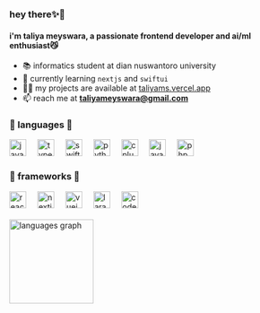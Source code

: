 <div align="left">

<h3 align="left">hey there✨💫</h3>
<h4 align="left">i'm taliya meyswara, a passionate frontend developer and ai/ml enthusiast😼</h4>

- 📚 informatics student at dian nuswantoro university
- 🌈 currently learning `nextjs` and `swiftui`
- 👩‍💻 my projects are available at [taliyams.vercel.app](https://taliyams.vercel.app/)
- 📫 reach me at **taliyameyswara@gmail.com**
  
<h3 align="left">📝 languages 📝 </h3>
  <div align="left">
    <img src="https://cdn.jsdelivr.net/gh/devicons/devicon/icons/javascript/javascript-original.svg" height="30" alt="javascript logo" />
    <img width="12" />
    <img src="https://cdn.jsdelivr.net/gh/devicons/devicon/icons/typescript/typescript-original.svg" height="30" alt="typescript logo" />
    <img width="12" />
    <img src="https://cdn.jsdelivr.net/gh/devicons/devicon/icons/swift/swift-original.svg" height="30" alt="swift logo" />
    <img width="12" />
    <img src="https://cdn.jsdelivr.net/gh/devicons/devicon/icons/python/python-original.svg" height="30" alt="python logo" />
    <img width="12" />
    <img src="https://cdn.jsdelivr.net/gh/devicons/devicon/icons/cplusplus/cplusplus-original.svg" height="30" alt="cplusplus logo" />
    <img width="12" />
    <img src="https://cdn.jsdelivr.net/gh/devicons/devicon/icons/java/java-original.svg" height="30" alt="java logo" />
    <img width="12" />
    <img src="https://cdn.jsdelivr.net/gh/devicons/devicon/icons/php/php-original.svg" height="30" alt="php logo" />
  </div>


<h3 align="left">🌸 frameworks 🌸</h3>
  
  <div align="left">
    <img src="https://cdn.jsdelivr.net/gh/devicons/devicon/icons/react/react-original.svg" height="30" alt="react logo" />
    <img width="12" />
    <img src="https://cdn.jsdelivr.net/gh/devicons/devicon/icons/nextjs/nextjs-original.svg" height="30" alt="nextjs logo" />
    <img width="12" />
    <img src="https://cdn.jsdelivr.net/gh/devicons/devicon/icons/vuejs/vuejs-original.svg" height="30" alt="vuejs logo" />
    <img width="12" />
<!--     <img src="https://cdn.jsdelivr.net/gh/devicons/devicon/icons/svelte/svelte-original.svg" height="30" alt="svelte logo" />
    <img width="12" />  -->
    <img src="https://cdn.jsdelivr.net/gh/devicons/devicon/icons/laravel/laravel-original.svg" height="30" alt="laravel logo" />
    <img width="12" />
    <img src="https://cdn.jsdelivr.net/gh/devicons/devicon/icons/codeigniter/codeigniter-plain.svg" height="30" alt="codeigniter logo" />
  </div>
  
</div>

<br clear="both">

<div align="left">
  <img src="https://github-readme-stats.vercel.app/api/top-langs?username=taliyameyswara&locale=en&hide_title=false&layout=compact&card_width=320&langs_count=8&theme=ayu-mirage&hide_border=true&order=2" height="150" alt="languages graph"  />
<!--   <img src="https://streak-stats.demolab.com?user=taliyameyswara&locale=en&mode=daily&theme=ayu-mirage&hide_border=true&border_radius=5&order=3" height="150" alt="streak graph"  /> -->
</div>

###
